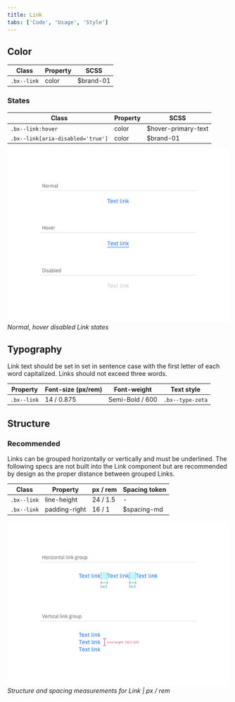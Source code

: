 ```yaml
---
title: Link
tabs: ['Code', 'Usage', 'Style']
---
```


## Color

| Class       | Property | SCSS      |
| ----------- | -------- | --------- |
| `.bx--link` | color    | $brand-01 |

### States

| Class                             | Property | SCSS                |
| --------------------------------- | -------- | ------------------- |
| `.bx--link:hover`                 | color    | $hover-primary-text |
| `.bx--link[aria-disabled='true']` | color    | $brand-01           |

![Example of normal, hover, and disabled link states](images/link-style-1.png)
_Normal, hover disabled Link states_

## Typography

Link text should be set in set in sentence case with the first letter of each word capitalized. Links should not exceed three words.

| Property    | Font-size (px/rem) | Font-weight     | Text style       |
| ----------- | ------------------ | --------------- | ---------------- |
| `.bx--link` | 14 / 0.875         | Semi-Bold / 600 | `.bx--type-zeta` |

## Structure

### Recommended

Links can be grouped horizontally or vertically and must be underlined. The following specs are not built into the Link component but are recommended by design as the proper distance between grouped Links.

| Class       | Property      | px / rem | Spacing token |
| ----------- | ------------- | -------- | ------------- |
| `.bx--link` | line-height   | 24 / 1.5 | -             |
| `.bx--link` | padding-right | 16 / 1   | $spacing-md   |

![Link structure and spacing measurements](images/link-style-2.png)
_Structure and spacing measurements for Link | px / rem_
